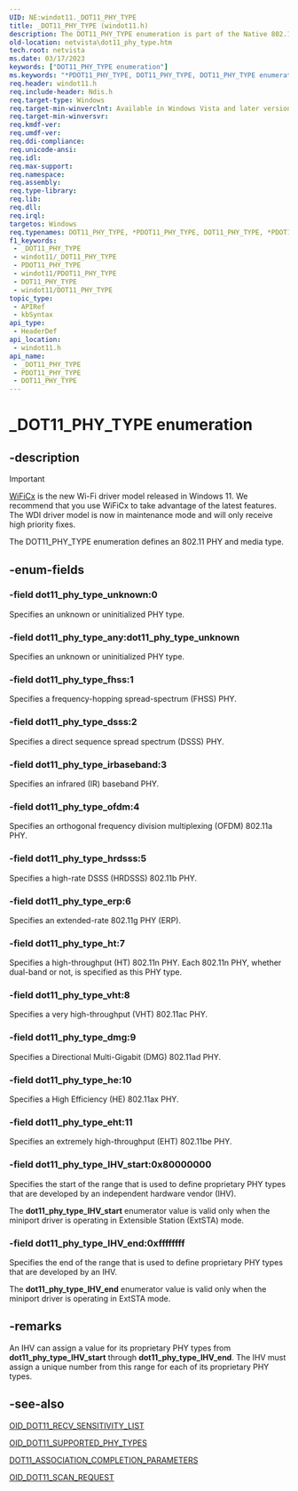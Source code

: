 ```yaml
---
UID: NE:windot11._DOT11_PHY_TYPE
title: _DOT11_PHY_TYPE (windot11.h)
description: The DOT11_PHY_TYPE enumeration is part of the Native 802.11 Wireless LAN interface, which is deprecated for Windows 10 and later.
old-location: netvista\dot11_phy_type.htm
tech.root: netvista
ms.date: 03/17/2023
keywords: ["DOT11_PHY_TYPE enumeration"]
ms.keywords: "*PDOT11_PHY_TYPE, DOT11_PHY_TYPE, DOT11_PHY_TYPE enumeration [Network Drivers Starting with Windows Vista], Native_802.11_data_types_814496a3-4f7e-44a0-925c-0dbf64eb3f72.xml, PDOT11_PHY_TYPE, PDOT11_PHY_TYPE enumeration pointer [Network Drivers Starting with Windows Vista], _DOT11_PHY_TYPE, dot11_phy_type_IHV_end, dot11_phy_type_IHV_start, dot11_phy_type_any, dot11_phy_type_dsss, dot11_phy_type_erp, dot11_phy_type_fhss, dot11_phy_type_hrdsss, dot11_phy_type_ht, dot11_phy_type_irbaseband, dot11_phy_type_ofdm, dot11_phy_type_unknown, dot11_phy_type_vht, netvista.dot11_phy_type, windot11/DOT11_PHY_TYPE, windot11/PDOT11_PHY_TYPE, windot11/dot11_phy_type_IHV_end, windot11/dot11_phy_type_IHV_start, windot11/dot11_phy_type_any, windot11/dot11_phy_type_dsss, windot11/dot11_phy_type_erp, windot11/dot11_phy_type_fhss, windot11/dot11_phy_type_hrdsss, windot11/dot11_phy_type_ht, windot11/dot11_phy_type_irbaseband, windot11/dot11_phy_type_ofdm, windot11/dot11_phy_type_unknown, windot11/dot11_phy_type_vht"
req.header: windot11.h
req.include-header: Ndis.h
req.target-type: Windows
req.target-min-winverclnt: Available in Windows Vista and later versions of the Windows operating   systems.
req.target-min-winversvr: 
req.kmdf-ver: 
req.umdf-ver: 
req.ddi-compliance: 
req.unicode-ansi: 
req.idl: 
req.max-support: 
req.namespace: 
req.assembly: 
req.type-library: 
req.lib: 
req.dll: 
req.irql: 
targetos: Windows
req.typenames: DOT11_PHY_TYPE, *PDOT11_PHY_TYPE, DOT11_PHY_TYPE, *PDOT11_PHY_TYPE
f1_keywords:
 - _DOT11_PHY_TYPE
 - windot11/_DOT11_PHY_TYPE
 - PDOT11_PHY_TYPE
 - windot11/PDOT11_PHY_TYPE
 - DOT11_PHY_TYPE
 - windot11/DOT11_PHY_TYPE
topic_type:
 - APIRef
 - kbSyntax
api_type:
 - HeaderDef
api_location:
 - windot11.h
api_name:
 - _DOT11_PHY_TYPE
 - PDOT11_PHY_TYPE
 - DOT11_PHY_TYPE
---
```


# _DOT11_PHY_TYPE enumeration


## -description

> [!Important]
> [WiFiCx](/windows-hardware/drivers/netcx/wifi-wdf-class-extension-wificx) is the new Wi-Fi driver model released in Windows 11. We recommend that you use WiFiCx to take advantage of the latest features. The WDI driver model is now in maintenance mode and will only receive high priority fixes.

The DOT11_PHY_TYPE enumeration defines an 802.11 PHY and media type.

## -enum-fields

### -field dot11_phy_type_unknown:0

Specifies an unknown or uninitialized PHY type.

### -field dot11_phy_type_any:dot11_phy_type_unknown

Specifies an unknown or uninitialized PHY type.

### -field dot11_phy_type_fhss:1

Specifies a frequency-hopping spread-spectrum (FHSS) PHY.

### -field dot11_phy_type_dsss:2

Specifies a direct sequence spread spectrum (DSSS) PHY.

### -field dot11_phy_type_irbaseband:3

Specifies an infrared (IR) baseband PHY.

### -field dot11_phy_type_ofdm:4

Specifies an orthogonal frequency division multiplexing (OFDM) 802.11a PHY.

### -field dot11_phy_type_hrdsss:5

Specifies a high-rate DSSS (HRDSSS) 802.11b PHY.

### -field dot11_phy_type_erp:6

Specifies an extended-rate 802.11g PHY (ERP).

### -field dot11_phy_type_ht:7

Specifies a high-throughput (HT) 802.11n PHY. Each 802.11n PHY, whether dual-band or not, is
     specified as this PHY type.

### -field dot11_phy_type_vht:8

Specifies a very high-throughput (VHT) 802.11ac PHY.

### -field dot11_phy_type_dmg:9

Specifies a Directional Multi-Gigabit (DMG) 802.11ad PHY.

### -field dot11_phy_type_he:10

Specifies a High Efficiency (HE) 802.11ax PHY.

### -field dot11_phy_type_eht:11

Specifies an extremely high-throughput (EHT) 802.11be PHY.

### -field dot11_phy_type_IHV_start:0x80000000

Specifies the start of the range that is used to define proprietary PHY types that are developed
     by an independent hardware vendor (IHV).


The **dot11\_phy\_type\_IHV\_start** enumerator value is valid only when the miniport driver is operating in Extensible Station (ExtSTA) mode.

### -field dot11_phy_type_IHV_end:0xffffffff

Specifies the end of the range that is used to define proprietary PHY types that are developed by
     an IHV.


The **dot11\_phy\_type\_IHV\_end** enumerator value is valid only when the miniport driver is operating in ExtSTA mode.

## -remarks

An IHV can assign a value for its proprietary PHY types from **dot11\_phy\_type\_IHV\_start** through **dot11\_phy\_type\_IHV\_end**. The IHV must assign a unique number from this range for each of its proprietary PHY types.

## -see-also

[OID\_DOT11\_RECV\_SENSITIVITY\_LIST](/windows-hardware/drivers/network/oid-dot11-recv-sensitivity-list)

[OID\_DOT11\_SUPPORTED\_PHY\_TYPES](/windows-hardware/drivers/network/oid-dot11-supported-phy-types)

[ DOT11\_ASSOCIATION\_COMPLETION\_PARAMETERS](..\windot11\ns-windot11-dot11_association_completion_parameters.md)

[OID\_DOT11\_SCAN\_REQUEST](/windows-hardware/drivers/network/oid-dot11-scan-request)

